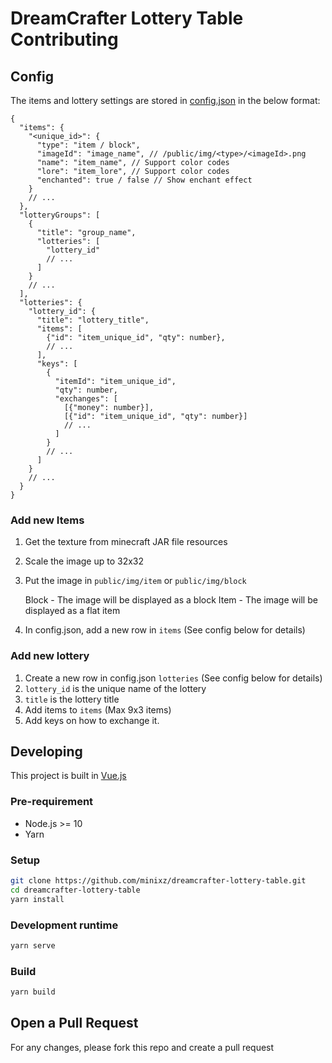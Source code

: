 # DreamCrafter Lottery Table Contributing

## Config

The items and lottery settings are stored in [config.json](/public/config.json) in the below format:
```jsonc
{
  "items": {
    "<unique_id>": {
      "type": "item / block",
      "imageId": "image_name", // /public/img/<type>/<imageId>.png
      "name": "item_name", // Support color codes
      "lore": "item_lore", // Support color codes
      "enchanted": true / false // Show enchant effect
    }
    // ...
  },
  "lotteryGroups": [
    {
      "title": "group_name",
      "lotteries": [
        "lottery_id"
        // ...
      ]
    }
    // ...
  ],
  "lotteries": {
    "lottery_id": {
      "title": "lottery_title",
      "items": [
        {"id": "item_unique_id", "qty": number},
        // ...
      ],
      "keys": [
        {
          "itemId": "item_unique_id",
          "qty": number,
          "exchanges": [
            [{"money": number}],
            [{"id": "item_unique_id", "qty": number}]
            // ...
          ]
        }
        // ...
      ]
    }
    // ...
  }
}
```

### Add new Items

1. Get the texture from minecraft JAR file resources
2. Scale the image up to 32x32
3. Put the image in `public/img/item` or `public/img/block`

   Block - The image will be displayed as a block
   Item - The image will be displayed as a flat item
4. In config.json, add a new row in `items` (See config below for details)

### Add new lottery

1. Create a new row in config.json `lotteries` (See config below for details)
2. `lottery_id` is the unique name of the lottery
3. `title` is the lottery title
4. Add items to `items` (Max 9x3 items)
5. Add keys on how to exchange it.

## Developing

This project is built in [Vue.js](https://vuejs.org/)

### Pre-requirement
- Node.js >= 10
- Yarn

### Setup
```sh
git clone https://github.com/minixz/dreamcrafter-lottery-table.git
cd dreamcrafter-lottery-table
yarn install
```

### Development runtime
```sh
yarn serve
```

### Build
```sh
yarn build
```

## Open a Pull Request

For any changes, please fork this repo and create a pull request

